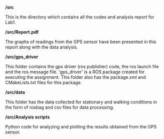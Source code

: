 **/src**

This is the directory which contains all the codes and analysis report for Lab1. 



**/src/Report.pdf**

The graphs of readings from the GPS sensor have been presented in this report along with the data analysis. 



**/src/gps_driver**

This folder contains the gps driver (ros publisher) code, the ros launch file and the ros message file. 'gps_driver' is a ROS package created for executing the assignment. This folder also has the package.xml and CMakeLists.txt files for this package. 



**/src/data**

This folder has the data collected for stationary and walking conditions in the form of rosbag and csv files for data processing. 



**/src/Analysis scripts**

Python code for analyzing and plotting the results obtained from the GPS sensor. 

